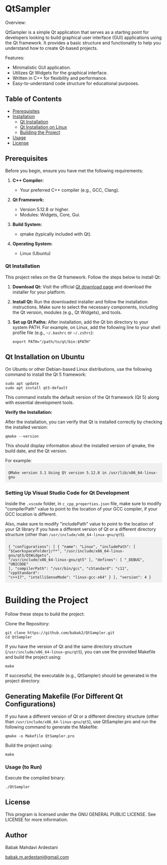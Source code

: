 # QtSampler

Overview:

QtSampler is a simple Qt application that serves as a starting point for developers looking to build graphical user interface (GUI) applications using the Qt framework. It provides a basic structure and functionality to help you understand how to create Qt-based projects.

Features:

- Minimalistic GUI application.
- Utilizes Qt Widgets for the graphical interface.
- Written in C++ for flexibility and performance.
- Easy-to-understand code structure for educational purposes.


## Table of Contents

- [Prerequisites](#prerequisites)
- [Installation](#installation)
  - [Qt Installation](#qt-installation)
  - [Qt Installation on Linux](#qt-installation-on-linux)
  - [Building the Project](#building-the-project)
- [Usage](#usage)
- [License](#license)



## Prerequisites

Before you begin, ensure you have met the following requirements:

1. **C++ Compiler:**
   - Your preferred C++ compiler (e.g., GCC, Clang).

2. **Qt Framework:**
   - Version 5.12.8 or higher.
   - Modules: Widgets, Core, Gui.

3. **Build System:**
   - qmake (typically included with Qt).

4. **Operating System:**
   - Linux (Ubuntu)


### Qt Installation

This project relies on the Qt framework. Follow the steps below to install Qt:

1. **Download Qt:**
   Visit the official [Qt download page](https://www.qt.io/download) and download the installer for your platform.

2. **Install Qt:**
   Run the downloaded installer and follow the installation instructions. Make sure to select the necessary components, including the Qt version, modules (e.g., Qt Widgets), and tools.

3. **Set up Qt Paths:**
   After installation, add the Qt bin directory to your system PATH. For example, on Linux, add the following line to your shell profile file (e.g., `~/.bashrc` or `~/.zshrc`):

   ```
   export PATH="/path/to/qt/bin:$PATH"
   ```

## Qt Installation on Ubuntu 

On Ubuntu or other Debian-based Linux distributions, use the following command to install the Qt 5 framework:

```
sudo apt update
sudo apt install qt5-default
```

This command installs the default version of the Qt framework (Qt 5) along with essential development tools.


**Verify the Installation:**

After the installation, you can verify that Qt is installed correctly by checking the installed version:

```
qmake --version
```

This should display information about the installed version of qmake, the build date, and the Qt version.

For example: 
<code style="background-color: #f0f0f0; padding: 10px; display: block;">
QMake version 3.1
Using Qt version 5.12.8 in /usr/lib/x86_64-linux-gnu
</code>


### Setting Up Visual Studio Code for Qt Development

Inside the `.vscode` folder, in `c_cpp_properties.json` file, make sure to modify "compilerPath" value to point to the location of your GCC compiler, if your GCC location is different.

Also, make sure to modify "includePath" value to point to the location of your Qt library if you have a different version of Qt or a different directory structure (other than `/usr/include/x86_64-linux-gnu/qt5`).
<code style="background-color: #f0f0f0; padding: 10px; display: block;">
{
  "configurations": [
    {
      "name": "Linux",
      "includePath": [
      "${workspaceFolder}/**",
        "/usr/include/x86_64-linux-gnu/qt5/QtWidgets",
        "/usr/include/x86_64-linux-gnu/qt5"
      ],
      "defines": [
        "_DEBUG",
        "UNICODE"
      ],
      "compilerPath": "/usr/bin/gcc",
      "cStandard": "c11",
      "cppStandard": "c++17",
      "intelliSenseMode": "linux-gcc-x64"
    }
  ],
  "version": 4
}
</code>

# Building the Project

Follow these steps to build the project:

Clone the Repository:

```
git clone https://github.com/babak2/QtSampler.git
cd QtSampler
```

If you have the version of Qt and the same directory structure (`/usr/include/x86_64-linux-gnu/qt5`), you can use the provided Makefile and build the project using: 


`make`

If successful, the executable (e.g., QtSampler) should be generated in the project directory.


## Generating Makefile (For Different Qt Configurations)

If you have a different version of Qt or a different directory structure (other than `/usr/include/x86_64-linux-gnu/qt5`), use QtSampler.pro and run the following command to generate the Makefile:


```
qmake -o Makefile QtSampler.pro
```

Build the project using:

```
make
```


### Usage (to Run)

Execute the compiled binary:

`./QtSampler`


## License

This program is licensed under the GNU GENERAL PUBLIC LICENSE. See LICENSE for more information.


## Author 

Babak Mahdavi Ardestani

babak.m.ardestani@gmail.com
